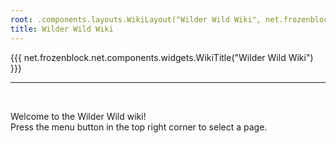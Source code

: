 ```yaml
---
root: .components.layouts.WikiLayout("Wilder Wild Wiki", net.frozenblock.net.pages.wilderwild())
title: Wilder Wild Wiki
---
```


{{{ net.frozenblock.net.components.widgets.WikiTitle("Wilder Wild Wiki") }}}

---
&nbsp;  

Welcome to the Wilder Wild wiki!  
Press the menu button in the top right corner to select a page.